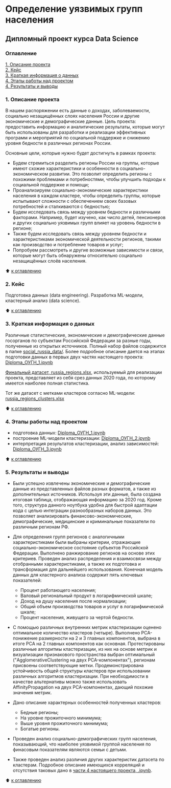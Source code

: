 # Определение уязвимых групп населения
## Дипломный проект курса Data Science

### Оглавление
[1. Описание проекта](./README.md#1-Описание-проекта)  
[2. Кейс](./README.md#2-Кейс)  
[3. Краткая информация о данных](./README.md#3-Краткая-информация-о-данных)  
[4. Этапы работы над проектом](./README.md#4-Этапы-работы-над-проектом)  
[4. Результаты и выводы](./README.md#5-Результаты-и-выводы)    

### 1. Описание проекта

В нашем распоряжении есть данные о доходах, заболеваемости, социально незащищённых слоях населения России и другие экономические и демографические данные.
Цель проекта: предоставить информацию и аналитические результаты, которые могут быть использованы для разработки и реализации эффективных программ и мероприятий по социальной поддержке и снижению уровня бедности в различных регионах России.

Основные цели, которые нужно будет достигнуть в рамках проекта:

* Будем стремиться разделить регионы России на группы, которые имеют схожие характеристики и особенности в социально-экономическом развитии. Это позволит определить регионы с похожими проблемами и потребностями, чтобы улучшить подходы к социальной поддержке и помощи;
* Проанализируем социально-экономические характеристики населения в каждом кластере, чтобы определить группы, которые испытывают сложности с обеспечением своих базовых потребностей и сталкиваются с бедностью;
* Будем исследовать связь между уровнем бедности и различными факторами. Например, будет изучено, как число детей, пенсионеров и других социально уязвимых групп влияет на уровень бедности в регионе;
* Также будем исследовать связь между уровнем бедности и характеристиками экономической деятельности регионов, такими как производство и потребление товаров и услуг;
* Попробуем рассмотреть и другие возможные зависимости и связи, которые могут быть обнаружены относительно социально незащищённых слоёв населения.

:arrow_up: [к оглавлению](./README.md#Оглавление)


### 2. Кейс

Подготовка данных (data engineering). Разработка ML-модели, кластерный анализ (data science).


:arrow_up: [к оглавлению](./README.md#Оглавление)

### 3. Краткая информация о данных

Различные статистические, экономические и демографические данные госорганов по субъектам Российской Федерации за разные годы, полученные из открытых источников. Полный набор файлов содержится в папке [social_russia_data/](./social_russia_data). Более подробное описание дается на этапах подготовки данных в первых двух частях настоящего проекта: [Diploma_ОУГН_1.ipynb](./Diploma_ОУГН_1.ipynb)

[Финальный датасет, russia_regions.xlsx](./social_russia_data/russia_regions.xlsx), используемый для реализации проекта, представляет из себя срез данных 2020 года, по которому имеется наиболее полная статистика.

Тот же датасет с метками кластеров согласно ML-модели: [russia_regions_clusters.xlsx](./social_russia_data/russia_regions_clusters.xlsx)
  
:arrow_up: [к оглавлению](./README.md#Оглавление)


### 4. Этапы работы над проектом

- подготовка данных: [Diploma_ОУГН_1.ipynb](./Diploma_ОУГН_1.ipynb)
- построение ML-модели кластеризации: [Diploma_ОУГН_2.ipynb](./Diploma_ОУГН_2.ipynb)
- интерпретация результатов кластеризации, анализ зависимостей: [Diploma_ОУГН_3.ipynb](Diploma_ОУГН_3./.ipynb)


:arrow_up: [к оглавлению](./README.md#Оглавление)


### 5. Результаты и выводы

* Были успешно извлечены экономические и демографические данные из представленных файлов разных форматов, а также из дополнительных источников. Используя эти данные, была создана итоговая таблица, отображающая информацию за 2020 год. Кроме того, структура данного ноутбука удобна для быстрой адаптации кода с целью интеграции разнообразных наборов данных. Это позволяет анализировать финансово-экономические, демографические, медицинские и криминальные показатели по различным регионам РФ.

* Для определения групп регионов с аналогичными характеристиками были выбраны критерии, отражающие социально-экономическое состояние субъектов Российской Федерации. Выполнено ранжирование регионов на основе этих критериев. Проведен анализ распределения и взаимосвязи между отобранными характеристиками, а также их подготовка и трансформация для дальнейшего использования. Конечная модель данных для кластерного анализа содержит пять ключевых показателей: 
  - Процент работающего населения;
  - Валовый региональный продукт в логарифмической шкале;
  - Доход на душу населения после нормализации;
  - Общий объем производства товаров и услуг в логарифмической шкале;
  - Процент населения, живущего за чертой бедности.

* С помощью различных внутренних метрик кластеризации оценено оптимальное количество кластеров (четыре). Выполнено PCA-понижение размерности на 2 и 3 главных компонентов, выбрана в итоге PCA на 2 главных компонентов как основная. Протестированы различные алгоритмы кластеризации, из них на основе метрик и визуализации признакового пространства выбран оптимальный ("AgglomerativeClustering на двух PCA-компонентах"), регионам присвоены соответствующие метки. Продемонстрирована устойчивость общей структуры кластеров при использовании различных алгоритмов кластеризации. При необходимости в качестве альтернативы можно также использовать AffinityPropagation на двух PCA-компонентах, дающий похожие значения метрик.

* Дано описание характерных особенностей полученных кластеров:
  - Бедные регионы;
  - На уровне прожиточного минимума;
  - Выше уровня прожиточного минимума;
  - Богатые регионы.

* Проведен анализ социально-демографических групп населения, показывающий, что наиболее уязвимой группой населения по финасовым показателям являются семьи с детьми. 
 
* Также проведен анализ различия других характеристик датасета по кластерам. Подробное описание имеющихся корреляций и отсутствия таковых дано в [части 4 настоящего проекта, .ipynb](./.ipynb).


:arrow_up: [к оглавлению](./README.md#Оглавление)
